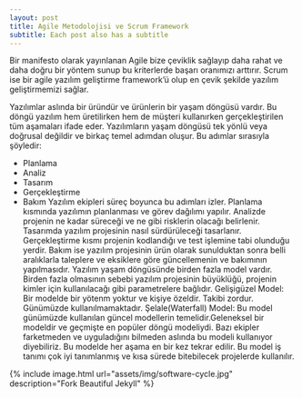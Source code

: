 ```yaml
---
layout: post
title: Agile Metodolojisi ve Scrum Framework
subtitle: Each post also has a subtitle
---
```


Bir manifesto olarak yayınlanan Agile bize çeviklik sağlayıp daha rahat ve daha doğru bir yöntem sunup bu kriterlerde başarı oranımızı arttırır. Scrum ise bir agile yazılım geliştirme framework’ü olup en çevik şekilde yazılım geliştirmemizi sağlar.


Yazılımlar aslında bir üründür ve ürünlerin bir yaşam döngüsü vardır. Bu döngü yazılım hem üretilirken hem de müşteri kullanırken gerçekleştirilen tüm aşamaları ifade eder. Yazılımların yaşam döngüsü tek yönlü veya doğrusal değildir ve birkaç temel adımdan oluşur. Bu adımlar sırasıyla şöyledir:
-	Planlama
-	Analiz
-	Tasarım
-	Gerçekleştirme
-	Bakım
Yazılım ekipleri süreç boyunca bu adımları izler.
Planlama kısmında yazılımın planlanması ve görev dağılımı yapılır. Analizde projenin ne kadar süreceği ve ne gibi risklerin olacağı belirlenir. Tasarımda yazılım projesinin nasıl sürdürüleceği tasarlanır. Gerçekleştirme kısmı projenin kodlandığı ve test işlemine tabi olunduğu yerdir. Bakım ise yazılım projesinin ürün olarak sunulduktan sonra belli aralıklarla taleplere ve eksiklere göre güncellemenin ve bakımının yapılmasıdır.
Yazılım yaşam döngüsünde birden fazla model vardır. Birden fazla olmasının sebebi yazılım projesinin büyüklüğü, projenin kimler için kullanılacağı gibi parametrelere bağlıdır.
Gelişigüzel Model: Bir modelde bir yötenm yoktur ve kişiye özeldir. Takibi zordur. Günümüzde kullanılmamaktadır.
Şelale(Waterfall) Model: Bu model günümüzde kullanılan güncel modellerin temelidir.Geleneksel bir modeldir  ve geçmişte en popüler döngü modeliydi. Bazı ekipler farketmeden ve uyguladığını bilmeden aslında bu modeli kullanıyor diyebiliriz. Bu modelde her aşama en bir kez tekrar edilir. Bu model iş tanımı çok iyi tanımlanmış ve kısa sürede bitebilecek projelerde kullanılır. 

{% include image.html url="assets/img/software-cycle.jpg" description="Fork Beautiful Jekyll" %}
